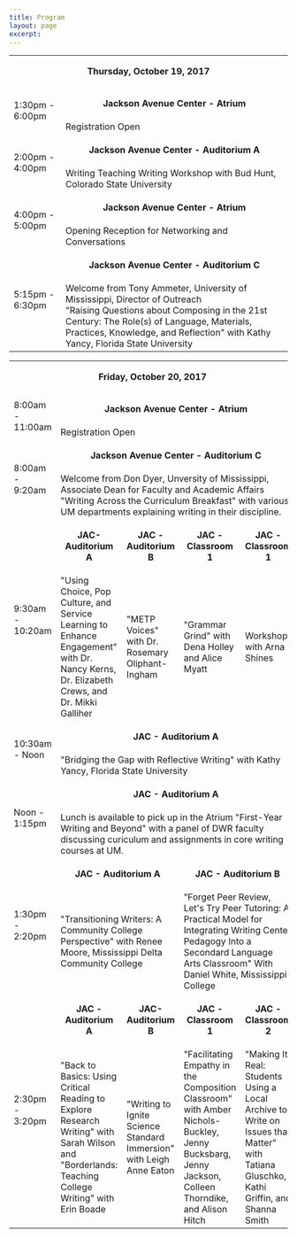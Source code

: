 ```yaml
---
title: Program
layout: page
excerpt: 
---
```

<table class="table1">
<tr class="odd">
	<td colspan="5" class="column-1"><p align="center"><strong>Thursday, October 19, 2017</strong></p></td>
</tr>
<tr>
	<td rowspan="2" class="column-1">1:30pm - 6:00pm</td><td colspan="4" class="column-2"><p align="center"><strong>Jackson Avenue Center - Atrium</strong></p></td>
</tr>
<tr class="odd">
	<td colspan="4" class="column-2">Registration Open</td>
</tr>
<tr>
	<td rowspan="2" class="column-1">2:00pm - 4:00pm</td><td colspan="4" class="column-2"><p align="center"><strong>Jackson Avenue Center - Auditorium A</strong></p></td>
</tr>
<tr class="odd">
	<td colspan="4" class="column-2">Writing Teaching Writing Workshop with Bud Hunt, Colorado State University</td>
</tr>
<tr>
	<td rowspan="2" class="column-1">4:00pm - 5:00pm</td><td colspan="4" class="column-2"><p align="center"><strong>Jackson Avenue Center - Atrium</strong></p></td>
</tr>
<tr class="odd">
	<td colspan="4" class="column-2">Opening Reception for Networking and Conversations</td>
</tr>
<tr>
	<td rowspan="2" class="column-1">5:15pm - 6:30pm</td><td colspan="4" class="column-2"><p align="center"><strong>Jackson Avenue Center - Auditorium C</strong></p></td>
</tr>
<tr class="odd">
	<td colspan="4" class="column-2">Welcome from Tony Ammeter, University of Mississippi, Director of Outreach                 <br>
"Raising Questions about Composing in the 21st Century: The Role(s) of Language, Materials, Practices, Knowledge, and Reflection" with Kathy Yancy, Florida State University</td>
</tr>
</table>

<table class="table1">
<tr class="odd">
	<td colspan="5" class="column-1"><p align="center"><strong>Friday, October 20, 2017</strong></p></td>
</tr>
<tr>
	<td rowspan="2" class="column-1">8:00am - 11:00am</td><td colspan="4" class="column-2"><p align="center"><strong>Jackson Avenue Center - Atrium</strong></p></td>
</tr>
<tr class="odd">
	<td colspan="4" class="column-2">Registration Open</td>
</tr>
<tr>
	<td rowspan="2" class="column-1">8:00am - 9:20am</td><td colspan="4" class="column-2"><p align="center"><strong>Jackson Avenue Center - Auditorium C</strong></p></td>
</tr>
<tr class="odd">
	<td colspan="4" class="column-2">Welcome from Don Dyer, Unversity of Mississippi, Associate Dean for Faculty and Academic Affairs                                                                                                                                                                    "Writing Across the Curriculum Breakfast" with various UM departments explaining writing in their discipline.</td>
</tr>
<tr>
	<td rowspan="2" class="column-1">9:30am - 10:20am</td><td class="column-2"><p align="center"><strong>JAC- Auditorium A</strong></p></td><td class="column-3"><p align="center"><strong>JAC - Auditorium B</strong></p></td><td class="column-4"><p align="center"><strong>JAC - Classroom 1</strong></p></td><td class="column-5"><p align="center"><strong>JAC - Classroom 1</strong></p></td>
</tr>
<tr class="odd">
	<td class="column-2">"Using Choice, Pop Culture, and Service Learning to Enhance Engagement" with Dr. Nancy Kerns, Dr. Elizabeth Crews, and Dr. Mikki Galliher</td><td class="column-3">"METP Voices" with Dr. Rosemary Oliphant-Ingham</td><td class="column-4">"Grammar Grind" with Dena Holley and Alice Myatt</td><td class="column-5">Workshop with Arna Shines</td>
</tr>
<tr>
	<td rowspan="2" class="column-1">10:30am - Noon</td><td colspan="4" class="column-2"><p align="center"><strong>JAC - Auditorium A</strong></p></td>
</tr>
<tr class="odd">
	<td colspan="4" class="column-2">"Bridging the Gap with Reflective Writing" with Kathy Yancy, Florida State University</td>
</tr>
<tr>
	<td rowspan="2" class="column-1">Noon - 1:15pm</td><td colspan="4" class="column-2"><p align="center"><strong>JAC - Auditorium A</strong></p></td>
</tr>
<tr class="odd">
	<td colspan="4" class="column-2">Lunch is available to pick up in the Atrium                                                                                                         "First-Year Writing and Beyond" with a panel of DWR faculty discussing curiculum and assignments in core writing courses at UM.</td>
</tr>
<tr>
	<td rowspan="2" class="column-1">1:30pm - 2:20pm</td><td colspan="2" class="column-2"><p align="center"><strong>JAC - Auditorium A</strong></p></td><td colspan="2" class="column-4"><p align="center"><strong>JAC - Auditorium B</strong></p></td>
</tr>
<tr class="odd">
	<td colspan="2" class="column-2">"Transitioning Writers: A Community College Perspective" with Renee Moore, Mississippi Delta Community College</td><td colspan="2" class="column-4">"Forget Peer Review, Let's Try Peer Tutoring: A Practical Model for Integrating Writing Center Pedagogy Into a Secondard Language Arts Classroom" With Daniel White, Mississippi College</td>
</tr>
<tr>
	<td rowspan="2" class="column-1">2:30pm - 3:20pm</td><td class="column-2"><p align="center"><strong>JAC - Auditorium A</strong></p></td><td class="column-3"><p align="center"><strong>JAC- Auditorium B</strong></p></td><td class="column-4"><p align="center"><strong>JAC - Classroom 1</strong></p></td><td class="column-5"><p align="center"><strong>JAC - Classroom 2</strong></p></td>
</tr>
<tr class="odd">
	<td class="column-2">"Back to Basics: Using Critical Reading to Explore Research Writing" with Sarah Wilson and "Borderlands: Teaching College Writing" with Erin Boade</td><td class="column-3">"Writing to Ignite Science Standard Immersion" with Leigh Anne Eaton</td><td class="column-4">"Facilitating Empathy in the Composition Classroom" with Amber Nichols-Buckley, Jenny Bucksbarg, Jenny Jackson, Colleen Thorndike, and Alison Hitch</td><td class="column-5">"Making It Real: Students Using a Local Archive to Write on Issues that Matter" with Tatiana Gluschko, Kathi Griffin, and Shanna Smith</td>
</tr>
</table>
